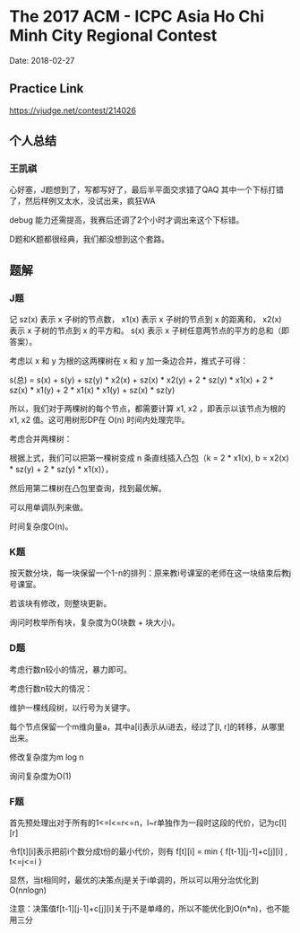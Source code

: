 # The 2017 ACM - ICPC Asia Ho Chi Minh City Regional Contest

Date: 2018-02-27

## Practice Link

https://vjudge.net/contest/214026

## 个人总结

### 王凯祺

心好塞，J题想到了，写都写好了，最后半平面交求错了QAQ 其中一个下标打错了，然后样例又太水，没试出来，疯狂WA

debug 能力还需提高，我赛后还调了2个小时才调出来这个下标错。

D题和K题都很经典，我们都没想到这个套路。

## 题解

### J题

记 sz(x) 表示 x 子树的节点数，
x1(x) 表示 x 子树的节点到 x 的距离和，
x2(x) 表示 x 子树的节点到 x 的平方和。
s(x) 表示 x 子树任意两节点的平方的总和（即答案）。

考虑以 x 和 y 为根的这两棵树在 x 和 y 加一条边合并，推式子可得：

s(总) = s(x) + s(y) + sz(y) * x2(x) + sz(x) * x2(y) + 2 * sz(y) * x1(x) + 
2 * sz(x) * x1(y) + 2 * x1(x) * x1(y) + sz(x) * sz(y)

所以，我们对于两棵树的每个节点，都需要计算 x1, x2 ，即表示以该节点为根的 x1, x2 值。这可用树形DP在 O(n) 时间内处理完毕。

考虑合并两棵树：

根据上式，我们可以把第一棵树变成 n 条直线插入凸包（k = 2 * x1(x), b = x2(x) * sz(y) + 2 * sz(y) * x1(x)），

然后用第二棵树在凸包里查询，找到最优解。

可以用单调队列来做。

时间复杂度O(n)。

### K题

按天数分块，每一块保留一个1-n的排列：原来教i号课室的老师在这一块结束后教j号课室。

若该块有修改，则整块更新。

询问时枚举所有块，复杂度为O(块数 + 块大小)。

### D题

考虑行数n较小的情况，暴力即可。

考虑行数n较大的情况：

维护一棵线段树，以行号为关键字。

每个节点保留一个m维向量a，其中a[i]表示从i进去，经过了[l, r]的转移，从哪里出来。

修改复杂度为m log n

询问复杂度为O(1)

### F题

首先预处理出对于所有的1<=l<=r<=n，l~r单独作为一段时这段的代价，记为c[l][r]

令f[t][i]表示把前i个数分成t份的最小代价，则有 f[t][i] = min { f[t-1][j-1]+c[j][i] , t<=j<=i }

显然，当t相同时，最优的决策点j是关于i单调的，所以可以用分治优化到O(n*n*logn)

注意：决策值f[t-1][j-1]+c[j][i]关于j不是单峰的，所以不能优化到O(n*n)，也不能用三分
